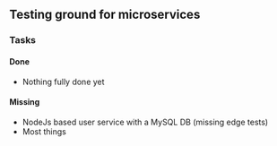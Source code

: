 ## Testing ground for microservices

### Tasks

#### Done
* Nothing fully done yet

#### Missing
* NodeJs based user service with a MySQL DB (missing edge tests)
* Most things
